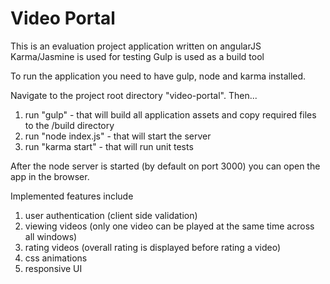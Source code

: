 # Video Portal
This is an evaluation project application written on angularJS
Karma/Jasmine is used for testing
Gulp is used as a build tool



To run the application you need to have gulp, node and karma installed.

Navigate to the project root directory "video-portal". Then...
1) run "gulp" - that will build all application assets and copy required files to the /build directory
2) run "node index.js" - that will start the server
3) run "karma start" - that will run unit tests

After the node server is started (by default on port 3000) you can open the app in the browser.

Implemented features include
1) user authentication (client side validation)
2) viewing videos (only one video can be played at the same time across all windows)
3) rating videos (overall rating is displayed before rating a video)
4) css animations
5) responsive UI